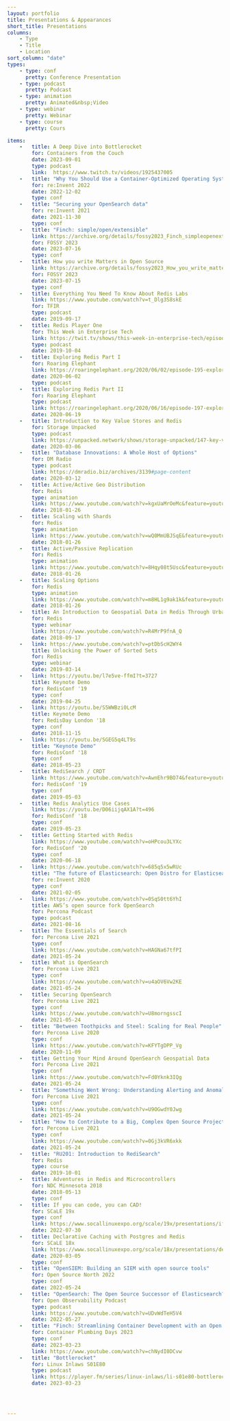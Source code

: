 ```yaml
---
layout: portfolio
title: Presentations & Appearances
short_title: Presentations
columns:
    - Type
    - Title
    - Location
sort_column: "date"
types:
    - type: conf
      pretty: Conference Presentation
    - type: podcast
      pretty: Podcast
    - type: animation
      pretty: Animated&nbsp;Video
    - type: webinar
      pretty: Webinar
    - type: course
      pretty: Cours

items:
    -   title: A Deep Dive into Bottlerocket
        for: Containers from the Couch
        date: 2023-09-01
        type: podcast
        link:  https://www.twitch.tv/videos/1925437005
    -   title: "Why You Should Use a Container-Optimized Operating System"
        for: re:Invent 2022
        date: 2022-12-02
        type: conf
    -   title: "Securing your OpenSearch data"
        for: re:Invent 2021
        date: 2021-11-30
        type: conf
    -   title: "Finch: simple/open/extensible"
        link: https://archive.org/details/fossy2023_Finch_simpleopenextensible
        for: FOSSY 2023
        date: 2023-07-16
        type: conf
    -   title: How you write Matters in Open Source
        link: https://archive.org/details/fossy2023_How_you_write_matters_in_open_
        for: FOSSY 2023
        date: 2023-07-15
        type: conf
    -   title: Everything You Need To Know About Redis Labs
        link: https://www.youtube.com/watch?v=t_Dlg3S8skE
        for: TFIR
        type: podcast
        date: 2019-09-17
    -   title: Redis Player One
        for: This Week in Enterprise Tech
        link: https://twit.tv/shows/this-week-in-enterprise-tech/episodes/362
        type: podcast
        date: 2019-10-04
    -   title: Exploring Redis Part I
        for: Roaring Elephant
        link: https://roaringelephant.org/2020/06/02/episode-195-exploring-redis-with-kyle-davis-part-1/#more-2695
        date: 2020-06-02
        type: podcast
    -   title: Exploring Redis Part II
        for: Roaring Elephant
        type: podcast
        link: https://roaringelephant.org/2020/06/16/episode-197-exploring-redis-with-kyle-davis-part-2/#more-2691
        date: 2020-06-19
    -   title: Introduction to Key Value Stores and Redis
        for: Storage Unpacked
        type: podcast
        link: https://unpacked.network/shows/storage-unpacked/147-key-value-store-redis/
        date: 2020-03-06
    -   title: "Database Innovations: A Whole Host of Options"
        for: DM Radio
        type: podcast
        link: https://dmradio.biz/archives/3139#page-content
        date: 2020-03-12
    -   title: Active/Active Geo Distribution
        for: Redis
        type: animation
        link: https://www.youtube.com/watch?v=kgxUaMrOeMc&feature=youtu.be
        date: 2018-01-26
    -   title: Scaling with Shards
        for: Redis
        type: animation
        link: https://www.youtube.com/watch?v=wQ0MmUBJSqE&feature=youtu.be
        date: 2018-01-26
    -   title: Active/Passive Replication
        for: Redis
        type: animation
        link: https://www.youtube.com/watch?v=8Hqy08t5Usc&feature=youtu.be
        date: 2018-01-26
    -   title: Scaling Options
        for: Redis
        type: animation
        link: https://www.youtube.com/watch?v=m8HL1g9ak1k&feature=youtu.be
        date: 2018-01-26
    -   title: An Introduction to Geospatial Data in Redis Through Urban Forestry
        for: Redis
        type: webinar
        link: https://www.youtube.com/watch?v=R4MrP9fnA_Q
        date: 2018-09-17
    -   link: https://www.youtube.com/watch?v=ptDbScH2WY4
        title: Unlocking the Power of Sorted Sets
        for: Redis
        type: webinar
        date: 2019-03-14
    -   link: https://youtu.be/l7e5ve-ffmI?t=3727
        title: Keynote Demo
        for: RedisConf '19
        type: conf
        date: 2019-04-25
    -   link: https://youtu.be/S5WWBzi0LcM
        title: Keynote Demo
        for: RedisDay London '18
        type: conf
        date: 2018-11-15
    -   link: https://youtu.be/SGEG5q4LT9s
        title: "Keynote Demo"
        for: RedisConf '18
        type: conf
        date: 2018-05-23
    -   title: RediSearch / CRDT
        link: https://www.youtube.com/watch?v=AwnEhr9BO74&feature=youtu.be
        for: RedisConf '19
        type: conf
        date: 2019-05-03
    -   title: Redis Analytics Use Cases
        link: https://youtu.be/D06iijqAX1A?t=496
        for: RedisConf '18
        type: conf
        date: 2019-05-23
    -   title: Getting Started with Redis
        link: https://www.youtube.com/watch?v=oHPcou3LYXc
        for: RedisConf '20
        type: conf
        date: 2020-06-18
    -   link: https://www.youtube.com/watch?v=685q5x5wRUc
        title: "The future of Elasticsearch: Open Distro for Elasticsearch"
        for: re:Invent 2020
        type: conf
        date: 2021-02-05
    -   link: https://www.youtube.com/watch?v=0SqS0tt6YhI
        title: AWS’s open source fork OpenSearch
        for: Percona Podcast
        type: podcast
        date: 2021-08-16
    -   title: The Essentials of Search
        for: Percona Live 2021
        type: conf
        link: https://www.youtube.com/watch?v=HAGNa67tfPI
        date: 2021-05-24
    -   title: What is OpenSearch
        for: Percona Live 2021
        type: conf
        link: https://www.youtube.com/watch?v=u4aOV6Vw2KE
        date: 2021-05-24
    -   title: Securing OpenSearch
        for: Percona Live 2021
        type: conf
        link: https://www.youtube.com/watch?v=U8morngsscI
        date: 2021-05-24
    -   title: "Between Toothpicks and Steel: Scaling for Real People"
        for: Percona Live 2020
        type: conf
        link: https://www.youtube.com/watch?v=KFYTgDPP_Vg
        date: 2020-11-09
    -   title: Getting Your Mind Around OpenSearch Geospatial Data
        for: Percona Live 2021
        type: conf
        link: https://www.youtube.com/watch?v=Fd0Yknk3IQg
        date: 2021-05-24
    -   title: "Something Went Wrong: Understanding Alerting and Anomaly Detection"
        for: Percona Live 2021
        type: conf
        link: https://www.youtube.com/watch?v=U9OGwdY0Jwg
        date: 2021-05-24
    -   title: "How to Contribute to a Big, Complex Open Source Project"
        for: Percona Live 2021
        type: conf
        link: https://www.youtube.com/watch?v=0Gj3kVR6xkk
        date: 2021-05-24
    -   title: "RU201: Introduction to RediSearch"
        for: Redis
        type: course
        date: 2019-10-01
    -   title: Adventures in Redis and Microcontrollers
        for: NDC Minnesota 2018
        date: 2018-05-13
        type: conf
    -   title: If you can code, you can CAD!
        for: SCaLE 19x
        type: conf
        link: https://www.socallinuxexpo.org/scale/19x/presentations/if-you-can-code-you-can-cad
        date: 2022-07-30
    -   title: Declarative Caching with Postgres and Redis
        for: SCaLE 18x
        link: https://www.socallinuxexpo.org/scale/18x/presentations/declarative-caching-postgres-and-redis
        date: 2020-03-05
        type: conf
    -   title: "OpenSIEM: Building an SIEM with open source tools"
        for: Open Source North 2022
        type: conf
        date: 2022-05-24 
    -   title: "OpenSearch: The Open Source Successor of Elasticsearch?"
        for: Open Observability Podcast
        type: podcast
        link: https://www.youtube.com/watch?v=UDvWdTeH5V4
        date: 2022-05-27
    -   title: "Finch: Streamlining Container Development with an Open Source Stack"
        for: Container Plumbing Days 2023
        type: conf
        date: 2023-03-23
        link: https://www.youtube.com/watch?v=chNydI0DCvw
    -   title: "Bottlerocket"
        for: Linux Inlaws S01E80
        type: podcast
        link: https://player.fm/series/linux-inlaws/li-s01e80-bottlerocket
        date: 2023-03-23




---
```


